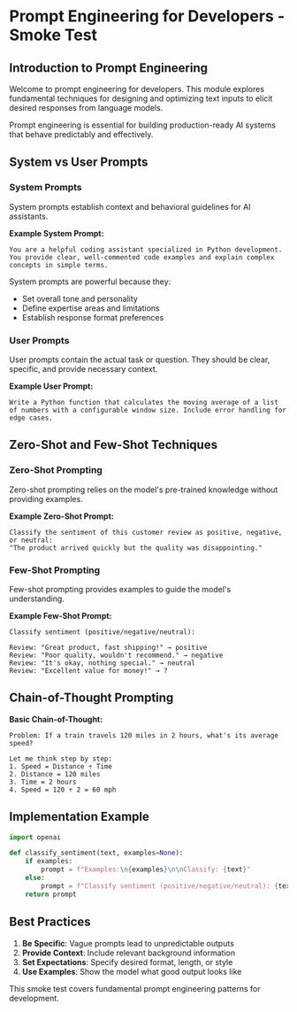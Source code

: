 # Prompt Engineering for Developers - Smoke Test

## Introduction to Prompt Engineering

Welcome to prompt engineering for developers. This module explores fundamental techniques for designing and optimizing text inputs to elicit desired responses from language models.

Prompt engineering is essential for building production-ready AI systems that behave predictably and effectively.

## System vs User Prompts

### System Prompts

System prompts establish context and behavioral guidelines for AI assistants.

**Example System Prompt:**
```
You are a helpful coding assistant specialized in Python development. You provide clear, well-commented code examples and explain complex concepts in simple terms.
```

System prompts are powerful because they:
- Set overall tone and personality
- Define expertise areas and limitations
- Establish response format preferences

### User Prompts

User prompts contain the actual task or question. They should be clear, specific, and provide necessary context.

**Example User Prompt:**
```
Write a Python function that calculates the moving average of a list of numbers with a configurable window size. Include error handling for edge cases.
```

## Zero-Shot and Few-Shot Techniques

### Zero-Shot Prompting

Zero-shot prompting relies on the model's pre-trained knowledge without providing examples.

**Example Zero-Shot Prompt:**
```
Classify the sentiment of this customer review as positive, negative, or neutral:
"The product arrived quickly but the quality was disappointing."
```

### Few-Shot Prompting

Few-shot prompting provides examples to guide the model's understanding.

**Example Few-Shot Prompt:**
```
Classify sentiment (positive/negative/neutral):

Review: "Great product, fast shipping!" → positive
Review: "Poor quality, wouldn't recommend." → negative
Review: "It's okay, nothing special." → neutral
Review: "Excellent value for money!" → ?
```

## Chain-of-Thought Prompting

**Basic Chain-of-Thought:**
```
Problem: If a train travels 120 miles in 2 hours, what's its average speed?

Let me think step by step:
1. Speed = Distance ÷ Time
2. Distance = 120 miles
3. Time = 2 hours
4. Speed = 120 ÷ 2 = 60 mph
```

## Implementation Example

```python
import openai

def classify_sentiment(text, examples=None):
    if examples:
        prompt = f"Examples:\n{examples}\n\nClassify: {text}"  
    else:
        prompt = f"Classify sentiment (positive/negative/neutral): {text}"
    return prompt
```

## Best Practices

1. **Be Specific**: Vague prompts lead to unpredictable outputs
2. **Provide Context**: Include relevant background information
3. **Set Expectations**: Specify desired format, length, or style
4. **Use Examples**: Show the model what good output looks like

This smoke test covers fundamental prompt engineering patterns for development.